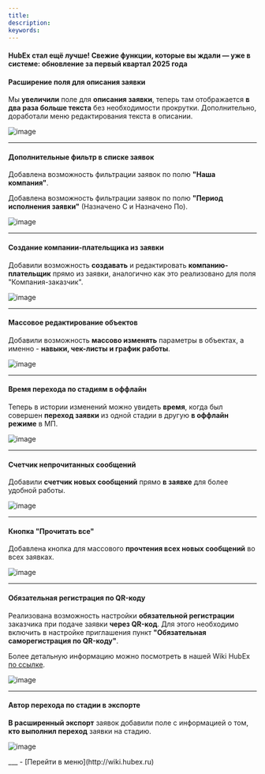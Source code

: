 ```yaml
---
title: 
description: 
keywords: 
---
```


#### HubEx стал ещё лучше! Свежие функции, которые вы ждали &mdash; уже в системе: обновление за первый квартал 2025 года
<html>
<meta charset="utf-8">

</html>
<body>
<div>
<h4>Расширение поля для описания заявки</h4>
<p>Мы <strong>увеличили</strong> поле для <strong>описания заявки</strong>, теперь там отображается <strong>в два раза больше текста</strong> без необходимости прокрутки. Дополнительно, доработали меню редактирования текста в описании.</p>
<p><img src="https://i.ibb.co/fY3fb30y/image.png" alt="image" border="0" /></p>
<hr /></div>
<div>
<h4>Дополнительные фильтр в списке заявок</h4>
<p>Добавлена возможность фильтрации заявок по полю <strong>"Наша компания"</strong>.</p>
<p>Добавлена возможность фильтрации заявок по полю <strong>"Период исполнения заявки"</strong> (Назначено С и Назначено По).</p>
<p><img src="https://i.ibb.co/0jFzRh2C/image.png" alt="image" border="0" /></p>
<hr /></div>
<div>
<h4>Создание компании-плательщика из заявки</h4>
<p>Добавили возможность <strong>создавать</strong> и редактировать <strong>компанию-плательщик</strong> прямо из заявки, аналогично как это реализовано для поля "Компания-заказчик".</p>
<p><img src="https://i.ibb.co/WNgWbj2g/image.png" alt="image" border="0" /></p>
<hr /></div>
<div>
<h4>Массовое редактирование объектов</h4>
<p>Добавили возможность <strong>массово изменять</strong> параметры в объектах, а именно - <strong>навыки, чек-листы и график работы</strong>.</p>
<p><img src="https://i.ibb.co/BWJx8f6/image.png" alt="image" border="0" /></p>
<hr /></div>
<div>
<h4>Время перехода по стадиям в оффлайн</h4>
<p>Теперь в истории изменений можно увидеть <strong>время</strong>, когда был совершен <strong>переход заявки</strong> из одной стадии в другую <strong>в оффлайн режиме</strong> в МП.</p>
<p><img src="https://i.ibb.co/35Gftrh7/image.png" alt="image" border="0" /></p>
<hr /></div>
<div>
<h4>Счетчик непрочитанных сообщений</h4>
<p>Добавили <strong>счетчик новых сообщений</strong> прямо <strong>в заявке</strong> для более удобной работы.</p>
<p><img src="https://i.ibb.co/YBs8xT4j/image.png" alt="image" border="0" /></p>
<hr /></div>
<div>
<h4>Кнопка "Прочитать все"</h4>
<p>Добавлена кнопка для массового <strong>прочтения всех новых сообщений</strong> во всех заявках.</p>
<p><img src="https://i.ibb.co/1tmgznYZ/image.png" alt="image" border="0" /></p>
<hr /></div>
<div>
<h4>Обязательная регистрация по QR-коду</h4>
<p>Реализована возможность настройки <strong>обязательной регистрации</strong> заказчика при подаче заявки <strong>через QR-код</strong>. Для этого необходимо включить в настройке приглашения пункт <strong>"Обязательная саморегистрация по QR-коду"</strong>.</p>
<p>Более детальную информацию можно посмотреть в нашей Wiki HubEx <a href="https://wiki.hubex.ru/docs/FAQ/RU/user/CreatingTaskTemplates.html" target="_blank" rel="noopener">по ссылке</a>.</p>
<p><img src="https://i.ibb.co/VWZKSyPx/image.png" alt="image" border="0" /></p>
<hr /></div>
<div>
<h4>Автор перехода по стадии в экспорте</h4>
<p><strong>В расширенный экспорт</strong> заявок добавили поле с информацией о том, <strong>кто выполнил переход</strong> заявки на стадию.</p>
<p><img src="https://i.ibb.co/CKJGfsm4/image.png" alt="image" border="0" /></p>
</div>
</body>
___
- [Перейти в меню](http://wiki.hubex.ru)
